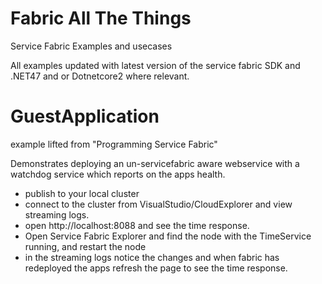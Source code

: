 # Fabric All The Things
Service Fabric Examples and usecases

All examples updated with latest version of the service fabric SDK and .NET47 and or Dotnetcore2 where relevant.

# GuestApplication
example lifted from "Programming Service Fabric"

Demonstrates deploying an un-servicefabric aware webservice with a watchdog service which reports on the apps health.
* publish to your local cluster
* connect to the cluster from VisualStudio/CloudExplorer and view streaming logs.
* open http://localhost:8088 and see the time response.
* Open Service Fabric Explorer and find the node with the TimeService running, and restart the node
* in the streaming logs notice the changes and when fabric has redeployed the apps refresh the page to see the time response.

